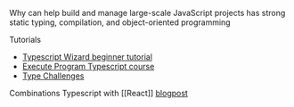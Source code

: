 Why
can help build and manage large-scale JavaScript projects
has strong static typing, compilation, and object-oriented programming

Tutorials
* [Typescript Wizard beginner tutorial](https://github.com/total-typescript/beginners-typescript-tutorial)
* [Execute Program Typescript course](https://www.executeprogram.com/courses/typescript)
* [Type Challenges](https://github.com/type-challenges/type-challenges)

Combinations
Typescript with [[React]] [blogpost](https://www.digitalocean.com/community/tutorials/react-typescript-with-react)